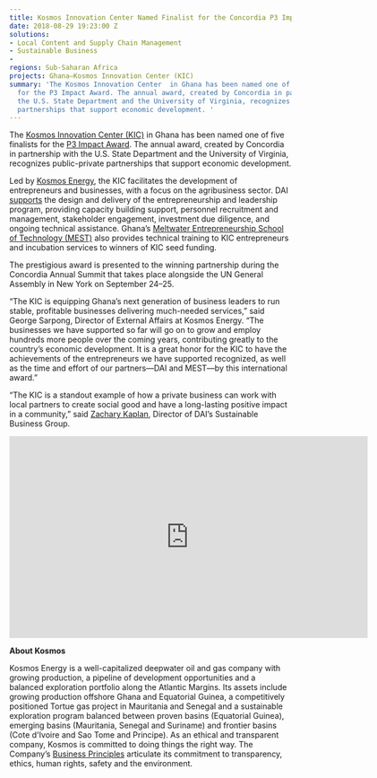 ```yaml
---
title: Kosmos Innovation Center Named Finalist for the Concordia P3 Impact Award
date: 2018-08-29 19:23:00 Z
solutions:
- Local Content and Supply Chain Management
- Sustainable Business
- 
regions: Sub-Saharan Africa
projects: Ghana—Kosmos Innovation Center (KIC)
summary: 'The Kosmos Innovation Center  in Ghana has been named one of five finalists
  for the P3 Impact Award. The annual award, created by Concordia in partnership with
  the U.S. State Department and the University of Virginia, recognizes public-private
  partnerships that support economic development. '
---
```


The [Kosmos Innovation Center (KIC)](http://www.kosmosinnovationcenter.com/) in Ghana has been named one of five finalists for the [P3 Impact Award](https://p3impact.secure-platform.com/a). The annual award, created by Concordia in partnership with the U.S. State Department and the University of Virginia, recognizes public-private partnerships that support economic development. 

<!--more-->

Led by [Kosmos Energy](http://www.kosmosenergy.com/index.php), the KIC facilitates the development of entrepreneurs and businesses, with a focus on the agribusiness sector. DAI [supports](https://www.dai.com/our-work/projects/ghana-kosmos-innovation-center-kic) the design and delivery of the entrepreneurship and leadership program, providing capacity building support, personnel recruitment and management, stakeholder engagement, investment due diligence, and ongoing technical assistance. Ghana’s [Meltwater Entrepreneurship School of Technology (MEST)](https://meltwater.org/) also provides technical training to KIC entrepreneurs and incubation services to winners of KIC seed funding. 

The prestigious award is presented to the winning partnership during the Concordia Annual Summit that takes place alongside the UN General Assembly in New York on September 24–25.

“The KIC is equipping Ghana’s next generation of business leaders to run stable, profitable businesses delivering much-needed services,” said George Sarpong, Director of External Affairs at Kosmos Energy. “The businesses we have supported so far will go on to grow and employ hundreds more people over the coming years, contributing greatly to the country’s economic development. It is a great honor for the KIC to have the achievements of the entrepreneurs we have supported recognized, as well as the time and effort of our partners—DAI and MEST—by this international award.”

“The KIC is a standout example of how a private business can work with local partners to create social good and have a long-lasting positive impact in a community,” said [Zachary Kaplan](https://www.dai.com/who-we-are/our-team/zachary-kaplan), Director of DAI’s Sustainable Business Group. 

<iframe src="https://player.vimeo.com/video/210303653" width="640" height="360" frameborder="0" allowfullscreen></iframe>

**About Kosmos**

Kosmos Energy is a well-capitalized deepwater oil and gas company with growing production, a pipeline of development opportunities and a balanced exploration portfolio along the Atlantic Margins. Its assets include growing production offshore Ghana and Equatorial Guinea, a competitively positioned Tortue gas project in Mauritania and Senegal and a sustainable exploration program balanced between proven basins (Equatorial Guinea), emerging basins (Mauritania, Senegal and Suriname) and frontier basins (Cote d'Ivoire and Sao Tome and Principe). As an ethical and transparent company, Kosmos is committed to doing things the right way. The Company’s [Business Principles](http://www.kosmosenergy.com/responsibility/) articulate its commitment to transparency, ethics, human rights, safety and the environment. 